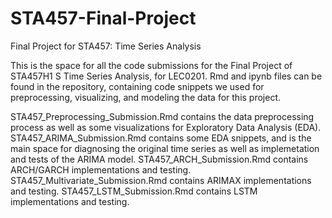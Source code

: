 # STA457-Final-Project
Final Project for STA457: Time Series Analysis

This is the space for all the code submissions for the Final Project of STA457H1 S Time Series Analysis, for LEC0201.
Rmd and ipynb files can be found in the repository, containing code snippets we used for preprocessing, visualizing, and modeling the data for this project.

STA457_Preprocessing_Submission.Rmd contains the data preprocessing process as well as some visualizations for Exploratory Data Analysis (EDA).
STA457_ARIMA_Submission.Rmd contains some EDA snippets, and is the main space for diagnosing the original time series as well as implemetation and tests of the ARIMA model.
STA457_ARCH_Submission.Rmd contains ARCH/GARCH implementations and testing.
STA457_Multivariate_Submission.Rmd contains ARIMAX implementations and testing.
STA457_LSTM_Submission.Rmd contains LSTM implementations and testing.
